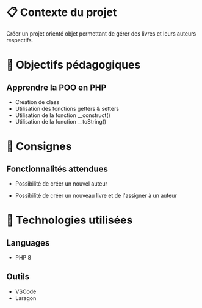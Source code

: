 <h1>📋 Contexte du projet</h1>
Créer un projet orienté objet permettant de gérer des livres et leurs auteurs respectifs.

<h1>🎯 Objectifs pédagogiques</h1>
<h2>Apprendre la POO en PHP</h2>

- Création de class
- Utilisation des fonctions getters & setters
- Utilisation de la fonction  __construct()
- Utilisation de la fonction __toString()

<h1>📝 Consignes</h1>
<h2>Fonctionnalités attendues</h2>

- Possibilité de créer un nouvel auteur

- Possibilité de créer un nouveau livre et de l'assigner à un auteur

<h1>🔧 Technologies utilisées</h1>

<h2>Languages</h2>

  - PHP 8

<h2>Outils</h2>

- VSCode
- Laragon
